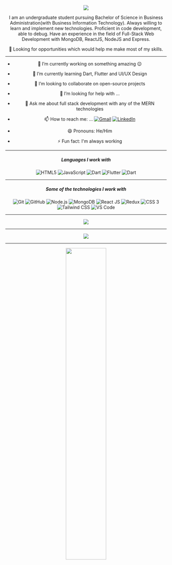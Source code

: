 <div align="center" > 

<p align="center"><img src="https://i.imgur.com/A6bWGFl.gif"/></p>

I am an undergraduate student pursuing Bachelor of Science in Business Administration(with Business Information Technology). Always willing to learn and implement new technologies. Proficient in code development, able to debug. Have an experience in the field of Full-Stack Web Development with MongoDB, ReactJS, NodeJS and Express. 

🤔 Looking for opportunities which would help me make most of my skills.

---
- 🔭 I’m currently working on something amazing :wink: 
- 🌱 I’m currently learning Dart, Flutter and UI/UX Design
- 👯 I’m looking to collaborate on open-source projects
- 🤔 I’m looking for help with ...
- 💬 Ask me about full stack development with any of the MERN technologies 
- 📫 How to reach me: ...
[![Gmail](https://img.shields.io/badge/-GMAIL-D14836?style=for-the-badge&logo=gmail&logoColor=white)](mailto:pappiah00@gmail.com)
[![LinkedIn](https://img.shields.io/badge/-LINKEDIN-0077B5?style=for-the-badge&logo=linkedin&logoColor=white)](https://www.linkedin.com/in/prince-appiah/)

- 😄 Pronouns: He/Him
- ⚡ Fun fact: I'm always working

---

##### Languages I work with

![HTML5](https://img.shields.io/badge/-HTML5-000000?style=flat&logo=html5)
![JavaScript](https://img.shields.io/badge/-JavaScript-000000?style=flat&logo=javascript)
![Dart](https://img.shields.io/badge/-Dart-000000?style=flat&logo=dart)
![Flutter](https://img.shields.io/badge/-Flutter-5dcede?&logo=flutter) 
![Dart](https://img.shields.io/badge/-Dart-0d91a3?&logo=dart) 

---

##### Some of the technologies I work with

![Git](https://img.shields.io/badge/-Git-black?style=plastic&logo=git)
![GitHub](https://img.shields.io/badge/-GitHub-181717?&logo=github)
![Node.js](https://img.shields.io/badge/-Node.js-222222?style=flat&logo=node.js&logoColor=339933)
![MongoDB](https://img.shields.io/badge/-MongoDB-222222?style=flat&logo=mongodb&logoColor=339933)
![React JS](https://img.shields.io/badge/-React-222222?style=flat&logo=React&logoColor=61DAFB)
![Redux](https://img.shields.io/badge/-Redux-181717?&logo=redux)
![CSS 3](https://img.shields.io/badge/-CSS3-1572B6?style=flat&logo=css3&logoColor=white)
![Tailwind CSS](https://img.shields.io/badge/-TailwindCSS-222222?style=flat&logo=TailwindCSS&logoColor=61DAFB)
![VS Code](https://img.shields.io/badge/-VS%20Code-007ACC?style=flat&logo=visual-studio-code)

---

<a href="https://github.com/prince-appiah">
  <img src="https://github-readme-stats.vercel.app/api?username=prince-appiah&show_icons=true&title_color=fff&icon_color=79ff97&text_color=9f9f9f&bg_color=151515&hide_border=true" />
</a>

---

<a href="https://github.com/prince-appiah">
  <img src="https://github-readme-stats.vercel.app/api/top-langs/?username=prince-appiah&theme=radical&layout=compact" />
</a>

-----
<p align="center">  <img src="https://media.giphy.com/media/jpVnC65DmYeyRL4LHS/giphy.gif" width="50%"></p>

</div>
